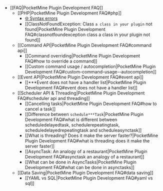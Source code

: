 * [[FAQ|PocketMine Plugin Development FAQ]]
  * [[PHP|PocketMine Plugin Development FAQ#php]]
    * [🌐 Syntax errors](http://stackoverflow.com/q/18050071/3990767)
    * [[ClassNotFoundException: Class `a class in your plugin` not found|PocketMine Plugin Development FAQ#classnotfoundexception class a class in your plugin not found]]
  * [[Command API|PocketMine Plugin Development FAQ#command api]]
    * [[Command overriding|PocketMine Plugin Development FAQ#how to override a command]]
    * [[Custom command usage / autocompletion|PocketMine Plugin Development FAQ#custom-command-usage--autocompletion]]
  * [[Event API|PocketMine Plugin Development FAQ#event api]]
    * [[***Event does not have a handler list|PocketMine Plugin Development FAQ#event does not have a handler list]]
  * [[Scheduler API & Threading|PocketMine Plugin Development FAQ#scheduler api and threading]]
    * [[Cancelling tasks|PocketMine Plugin Development FAQ#how to cancel a task]]
    * [[Difference between `schedule***Task`|PocketMine Plugin Development FAQ#what is different between scheduledelayedtask, schedulerepeatingtask, scheduledelayedrepeatingtask and scheduleasynctask]]
    * [[What is threading? Does it make the server faster?|PocketMine Plugin Development FAQ#what is threading does it make the server faster]]
    * [[AsyncTask: An analogy of a restaurant|PocketMine Plugin Development FAQ#asynctask an analogy of a restaurant]]
    * [[What can be done in AsyncTasks|PocketMine Plugin Development FAQ#what can be done in asynctasks]]
  * [[Data Saving|PocketMine Plugin Development FAQ#data saving]]
    * [[YAML vs SQL|PocketMine Plugin Development FAQ#yaml vs sql]]
